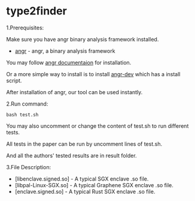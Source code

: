 # type2finder

1.Prerequisites:

Make sure you have angr binary analysis framework installed.

* [angr](http://angr.io/) - angr, a binary analysis framework

You may follow [angr documentaion](https://docs.angr.io/INSTALL.html) for installation.

Or a more simple way to install is to install [angr-dev](https://github.com/angr/angr-dev) which has a install script.

After installation of angr, our tool can be used instantly.


2.Run command:

```
bash test.sh
```
You may also uncomment or change the content of test.sh to run different tests. 

All tests in the paper can be run by uncomment lines of test.sh.

And all the authors' tested results are in result folder.

3.File Description:

* [libenclave.signed.so] - A typical SGX enclave .so file.
* [libpal-Linux-SGX.so] - A typical Graphene SGX enclave .so file.
* [enclave.signed.so] - A typical Rust SGX enclave .so file.



